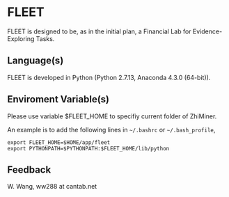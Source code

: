 # FLEET
FLEET is designed to be, as in the initial plan, a Financial Lab for Evidence-Exploring Tasks.

## Language(s)

FLEET is developed in Python (Python 2.7.13, Anaconda 4.3.0 (64-bit)).

## Enviroment Variable(s)

Please use variable $FLEET_HOME to specifiy current folder of ZhiMiner.

An example is to add the following lines in `~/.bashrc` or `~/.bash_profile`,

```
export FLEET_HOME=$HOME/app/fleet
export PYTHONPATH=$PYTHONPATH:$FLEET_HOME/lib/python
```

## Feedback

W. Wang, ww288 at cantab.net


